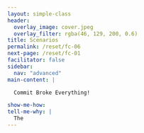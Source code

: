 ```yaml
---
layout: simple-class
header:
  overlay_image: cover.jpeg
  overlay_filter: rgba(46, 129, 200, 0.6)
title: Scenarios
permalink: /reset/fc-06
next-page: /reset/fc-01
facilitator: false
sidebar:
  nav: "advanced"
main-content: |  

  Commit Broke Everything!  

show-me-how:
tell-me-why: |
  The
---
```

